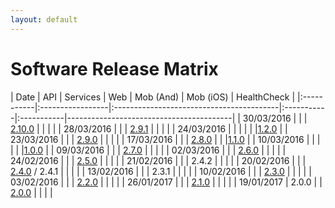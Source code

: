 ```yaml
---
layout: default
---
```


# [](#header-1)Software Release Matrix

| Date       | API   | Services | Web                                      |  Mob (And) |  Mob (iOS) | HealthCheck                             |
|:-----------|:-----------------|:-----------------------------------------|:-----------|:-----------|-----------------------------------------|
| 30/03/2016 |       |          | [2.10.0](release-notes/web/2.10.0)       |            |            |                                         |
| 28/03/2016 |       |          | [2.9.1](release-notes/web/2.9.1)         |            |            |                                         |
| 24/03/2016 |       |          |                                          |            |            |[1.2.0](release-notes/healthcheck/1.2.0) |
| 23/03/2016 |       |          | [2.9.0](release-notes/web/2.9.0)         |            |            |                                         |
| 17/03/2016 |       |          | [2.8.0](release-notes/web/2.8.0)         |            |            |[1.1.0](release-notes/healthcheck/1.1.0) |
| 10/03/2016 |       |          |                                          |            |            |[1.0.0](release-notes/healthcheck/1.0.0) |
| 09/03/2016 |       |          | [2.7.0](release-notes/web/2.7.0)         |            |            |                                         |
| 02/03/2016 |       |          | [2.6.0](release-notes/web/2.6.0)         |            |            |                                         |
| 24/02/2016 |       |          | [2.5.0](release-notes/web/2.5.0)         |            |            |                                         |
| 21/02/2016 |       |          | 2.4.2                                    |            |            |                                         |
| 20/02/2016 |       |          | [2.4.0](release-notes/web/2.4.0) / 2.4.1 |            |            |                                         |
| 13/02/2016 |       |          | 2.3.1                                    |            |            |                                         |
| 10/02/2016 |       |          | [2.3.0](release-notes/web/2.3.0)         |            |            |                                         |
| 03/02/2016 |       |          | [2.2.0](release-notes/web/2.2.0)         |            |            |                                         |
| 26/01/2017 |       |          | [2.1.0](release-notes/web/2.1.0)         |            |            |                                         |
| 19/01/2017 | 2.0.0 |          | [2.0.0](release-notes/web/2.0.0)         |            |            |                                         |